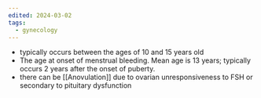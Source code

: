 ```yaml
---
edited: 2024-03-02
tags:
  - gynecology
---
```

- typically occurs between the ages of 10 and 15 years old
- The age at onset of menstrual bleeding. Mean age is 13 years; typically occurs 2 years after the onset of puberty.
- there can be [[Anovulation]] due to ovarian unresponsiveness to FSH or secondary to pituitary dysfunction


